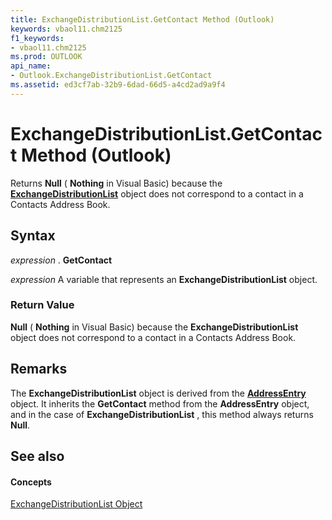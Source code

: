 ```yaml
---
title: ExchangeDistributionList.GetContact Method (Outlook)
keywords: vbaol11.chm2125
f1_keywords:
- vbaol11.chm2125
ms.prod: OUTLOOK
api_name:
- Outlook.ExchangeDistributionList.GetContact
ms.assetid: ed3cf7ab-32b9-6dad-66d5-a4cd2ad9a9f4
---
```



# ExchangeDistributionList.GetContact Method (Outlook)

Returns  **Null** ( **Nothing** in Visual Basic) because the **[ExchangeDistributionList](exchangedistributionlist-object-outlook.md)** object does not correspond to a contact in a Contacts Address Book.


## Syntax

 _expression_ . **GetContact**

 _expression_ A variable that represents an **ExchangeDistributionList** object.


### Return Value

 **Null** ( **Nothing** in Visual Basic) because the **ExchangeDistributionList** object does not correspond to a contact in a Contacts Address Book.


## Remarks

The  **ExchangeDistributionList** object is derived from the **[AddressEntry](addressentry-object-outlook.md)** object. It inherits the **GetContact** method from the **AddressEntry** object, and in the case of **ExchangeDistributionList** , this method always returns **Null**.


## See also


#### Concepts


[ExchangeDistributionList Object](exchangedistributionlist-object-outlook.md)

